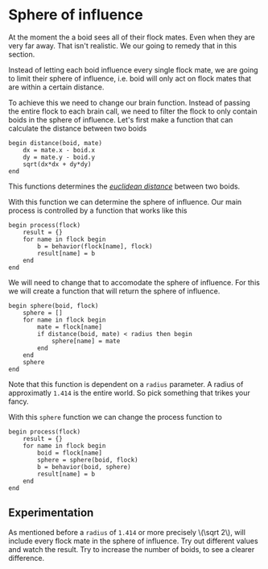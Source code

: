 # Sphere of influence
At the moment the a boid sees all of their flock mates. Even when they are very far away. That isn't realistic.  We our going to remedy that in this section.

Instead of letting each boid influence every single flock mate, we are going to limit their sphere of influence, i.e. boid will only act on flock mates that are within a certain distance.

To achieve this we need to change our brain function. Instead of passing the entire flock to each brain call, we need to filter the flock to only contain boids in the sphere of influence. Let's first make a function that can calculate the distance between two boids

```
begin distance(boid, mate)
    dx = mate.x - boid.x
    dy = mate.y - boid.y
    sqrt(dx*dx + dy*dy)
end
```

This functions determines the [_euclidean distance_][distance] between two boids.

With this function we can determine the sphere of influence. Our main process is controlled by a function that works like this

```
begin process(flock)
    result = {}
    for name in flock begin
        b = behavior(flock[name], flock)
        result[name] = b
    end
end
```

We will need to change that to accomodate the sphere of influence. For this we will create a function that will return the sphere of influence.

```
begin sphere(boid, flock)
    sphere = []
    for name in flock begin
        mate = flock[name]
        if distance(boid, mate) < radius then begin
            sphere[name] = mate
        end
    end
    sphere
end
```

Note that this function is dependent on a `radius` parameter. A radius of approximatly `1.414` is the entire world. So pick something that trikes your fancy.

With this `sphere` function we can change the process function to

```
begin process(flock)
    result = {}
    for name in flock begin
        boid = flock[name]
        sphere = sphere(boid, flock)
        b = behavior(boid, sphere)
        result[name] = b
    end
end

```

## Experimentation
As mentioned before a `radius` of `1.414` or more precisely \\(\sqrt 2\\), will include every flock mate in the sphere of influence. Try out different values and watch the result. Try to increase the number of boids, to see a clearer difference.

[distance]: https://en.wikipedia.org/wiki/Euclidean_distance